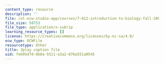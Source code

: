 ```yaml
---
content_type: resource
description: ''
file: /ol-ocw-studio-app/courses/7-012-introduction-to-biology-fall-2004/fe695d7d0b8a5511a3a2676a551a0545_9WwJr2yrv2I.vtt
file_size: 58753
file_type: application/x-subrip
learning_resource_types: []
license: https://creativecommons.org/licenses/by-nc-sa/4.0/
ocw_type: OCWFile
resourcetype: Other
title: 3play caption file
uid: fe695d7d-0b8a-5511-a3a2-676a551a0545
---
```

